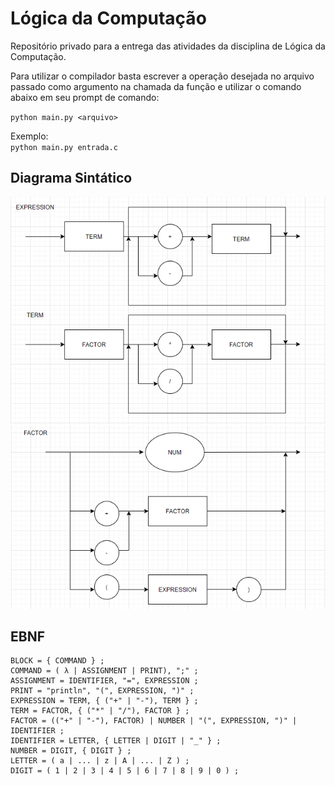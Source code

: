 # Lógica da Computação
Repositório privado para a entrega das atividades da disciplina de Lógica da Computação. 

Para utilizar o compilador basta escrever a operação desejada no arquivo passado como argumento na chamada da função e utilizar o comando abaixo em seu prompt de comando:<br>

`python main.py <arquivo>`

Exemplo:<br>
`python main.py entrada.c`


## Diagrama Sintático
<img src="Imagens/diagrama_term_expression.png">
<img src="Imagens/diagrama_factor.png">

## EBNF
```
BLOCK = { COMMAND } ; 
COMMAND = ( λ | ASSIGNMENT | PRINT), ";" ; 
ASSIGNMENT = IDENTIFIER, "=", EXPRESSION ; 
PRINT = "println", "(", EXPRESSION, ")" ; 
EXPRESSION = TERM, { ("+" | "-"), TERM } ; 
TERM = FACTOR, { ("*" | "/"), FACTOR } ; 
FACTOR = (("+" | "-"), FACTOR) | NUMBER | "(", EXPRESSION, ")" | IDENTIFIER ;
IDENTIFIER = LETTER, { LETTER | DIGIT | "_" } ; 
NUMBER = DIGIT, { DIGIT } ; 
LETTER = ( a | ... | z | A | ... | Z ) ; 
DIGIT = ( 1 | 2 | 3 | 4 | 5 | 6 | 7 | 8 | 9 | 0 ) ;
```
